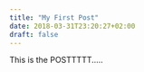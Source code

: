 ```yaml
---
title: "My First Post"
date: 2018-03-31T23:20:27+02:00
draft: false
---
```

This is the POSTTTTT.....

